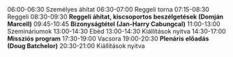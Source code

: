 <tr scope="row">
  <th>06:00-06:30</th>
  <td>Személyes áhítat</td>
</tr>
<tr>
  <th>06:30-07:00</th>
  <td>Reggeli torna</td>
</tr>
<tr>
  <th>07:15-08:30</th>
  <td>Reggeli</td>
</tr>
<tr>
  <th>08:30-09:30</th>
  <td><strong>Reggeli áhítat, kiscsoportos beszélgetések (Domján Marcell)</strong></td>
</tr>
<tr>
  <th>09:45-10:45</th>
  <td><strong>Bizonyságtétel (Jan-Harry Cabungcal)</strong></td>
</tr>
<tr>
  <th>11:00-13:00</th>
  <td>Szemináriumok</td>
</tr>
<tr>
  <th>13:00-14:30</th>
  <td>Ebéd</td>
</tr>
<tr>
  <th>13:00-14:30</th>
  <td>Kiállítások nyitva</td>
</tr>
<tr>
  <th>14:30-17:00</th>
  <td><strong>Missziós program</strong></td>
</tr>
<tr>
  <th>17:30-19:00</th>
  <td>Vacsora</td>
</tr>
<tr>
  <th>19:00-20:30</th>
  <td><strong>Plenáris előadás (Doug Batchelor)</strong></td>
</tr>
<tr>
  <th>20:30-21:00</th>
  <td>Kiállítások nyitva</td>
</tr>
